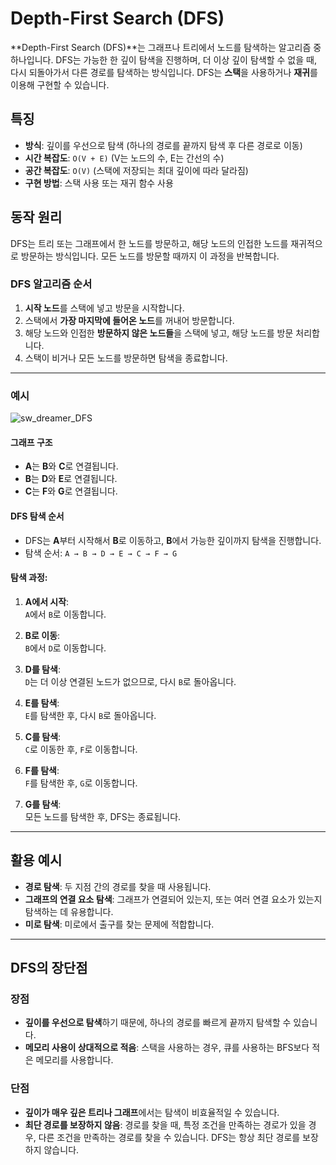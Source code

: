 # Depth-First Search (DFS)

**Depth-First Search (DFS)**는 그래프나 트리에서 노드를 탐색하는 알고리즘 중 하나입니다. DFS는 가능한 한 깊이 탐색을 진행하며, 더 이상 깊이 탐색할 수 없을 때, 다시 되돌아가서 다른 경로를 탐색하는 방식입니다. DFS는 **스택**을 사용하거나 **재귀**를 이용해 구현할 수 있습니다.

## 특징

- **방식**: 깊이를 우선으로 탐색 (하나의 경로를 끝까지 탐색 후 다른 경로로 이동)
- **시간 복잡도**: `O(V + E)` (V는 노드의 수, E는 간선의 수)
- **공간 복잡도**: `O(V)` (스택에 저장되는 최대 깊이에 따라 달라짐)
- **구현 방법**: 스택 사용 또는 재귀 함수 사용

## 동작 원리

DFS는 트리 또는 그래프에서 한 노드를 방문하고, 해당 노드의 인접한 노드를 재귀적으로 방문하는 방식입니다. 모든 노드를 방문할 때까지 이 과정을 반복합니다.

### DFS 알고리즘 순서

1. **시작 노드**를 스택에 넣고 방문을 시작합니다.
2. 스택에서 **가장 마지막에 들어온 노드**를 꺼내어 방문합니다.
3. 해당 노드와 인접한 **방문하지 않은 노드들**을 스택에 넣고, 해당 노드를 방문 처리합니다.
4. 스택이 비거나 모든 노드를 방문하면 탐색을 종료합니다.

---

### 예시

![sw_dreamer_DFS](https://github.com/user-attachments/assets/065b4f11-9688-432c-b35a-8e5425acbff7)

#### 그래프 구조
- **A**는 **B**와 **C**로 연결됩니다.
- **B**는 **D**와 **E**로 연결됩니다.
- **C**는 **F**와 **G**로 연결됩니다.

#### DFS 탐색 순서

- DFS는 **A**부터 시작해서 **B**로 이동하고, **B**에서 가능한 깊이까지 탐색을 진행합니다.
- 탐색 순서: `A → B → D → E → C → F → G`

#### 탐색 과정:
1. **A에서 시작**:  
   `A`에서 `B`로 이동합니다.
   
2. **B로 이동**:  
   `B`에서 `D`로 이동합니다.

3. **D를 탐색**:  
   `D`는 더 이상 연결된 노드가 없으므로, 다시 `B`로 돌아옵니다.
   
4. **E를 탐색**:  
   `E`를 탐색한 후, 다시 `B`로 돌아옵니다.
   
5. **C를 탐색**:  
   `C`로 이동한 후, `F`로 이동합니다.
   
6. **F를 탐색**:  
   `F`를 탐색한 후, `G`로 이동합니다.
   
7. **G를 탐색**:  
   모든 노드를 탐색한 후, DFS는 종료됩니다.

---

## 활용 예시

- **경로 탐색**: 두 지점 간의 경로를 찾을 때 사용됩니다.
- **그래프의 연결 요소 탐색**: 그래프가 연결되어 있는지, 또는 여러 연결 요소가 있는지 탐색하는 데 유용합니다.
- **미로 탐색**: 미로에서 출구를 찾는 문제에 적합합니다.

---

## DFS의 장단점

### 장점
- **깊이를 우선으로 탐색**하기 때문에, 하나의 경로를 빠르게 끝까지 탐색할 수 있습니다.
- **메모리 사용이 상대적으로 적음**: 스택을 사용하는 경우, 큐를 사용하는 BFS보다 적은 메모리를 사용합니다.

### 단점
- **깊이가 매우 깊은 트리나 그래프**에서는 탐색이 비효율적일 수 있습니다.
- **최단 경로를 보장하지 않음**: 경로를 찾을 때, 특정 조건을 만족하는 경로가 있을 경우, 다른 조건을 만족하는 경로를 찾을 수 있습니다. DFS는 항상 최단 경로를 보장하지 않습니다.
